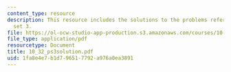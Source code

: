 ```yaml
---
content_type: resource
description: This resource includes the solutions to the problems refered in problem
  set 3.
file: https://ol-ocw-studio-app-production.s3.amazonaws.com/courses/10-32-separation-processes-spring-2005/1fa8e4e7b1d796517792a976a0ea3891_10_32_ps3solution.pdf
file_type: application/pdf
resourcetype: Document
title: 10_32_ps3solution.pdf
uid: 1fa8e4e7-b1d7-9651-7792-a976a0ea3891
---
```

